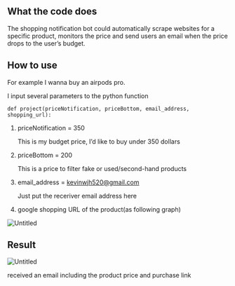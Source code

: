 ## What the code does

The shopping notification bot could automatically scrape websites for a specific product, monitors the price and send users an email when the price drops to the user’s budget.  

## How to use

For example I wanna buy an airpods pro. 

I input several parameters to the python function 

`def project(priceNotification, priceBottom, email_address, shopping_url):`

1. priceNotification = 350 
    
    This is my budget price, I’d like to buy under 350 dollars 
    
2. priceBottom = 200
    
    This is a price to filter fake or used/second-hand products
    
3. email_address = kevinwjh520@gmail.com
    
    Just put the receriver email address here
    
4. google shopping URL of the product(as following graph)

![Untitled](https://s3-us-west-2.amazonaws.com/secure.notion-static.com/7ae9f9a9-6a52-474c-8669-380b038ff8f0/Untitled.png)

## Result

![Untitled](https://s3-us-west-2.amazonaws.com/secure.notion-static.com/329ad143-17da-474b-8a7b-0404b8a2d76d/Untitled.png)

received an email including the product price and purchase link
